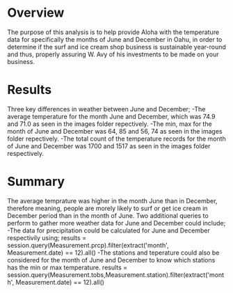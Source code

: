 # Overview
The purpose of this analysis is to help provide Aloha with the temperature data for specifically the months of June and December in Oahu, in order to determine if the surf and ice cream shop business is sustainable year-round and thus, properly assuring W. Avy of his investments to be made on your business.

# Results
Three key differences in weather between June and December;
  -The average temperature for the month June and December, which was 74.9 and 71.0 as seen in the images folder repectively.
  -The min, max for the month of June and December was 64, 85 and 56, 74 as seen in the images folder repectively.
  -The total count of the temperature records for the month of June and December was 1700 and 1517 as seen in the images folder respectively.
  
# Summary
The average temprature was higher in the month June than in December, therefore meaning, people are morely likely to surf or get ice cream in December period than in the month of June.
Two additional queries to perform to gather more weather data for June and December could include;
-The data for precipitation could be calculated for June and December respectivily using;
          results = session.query(Measurement.prcp).filter(extract('month', Measurement.date) == 12).all()
-The stations and teperature could also be considered for the month of June and December to know which stations has the min or max temperature.
          results = session.query(Measurement.tobs,Measurement.station).filter(extract('month', Measurement.date) == 12).all()
